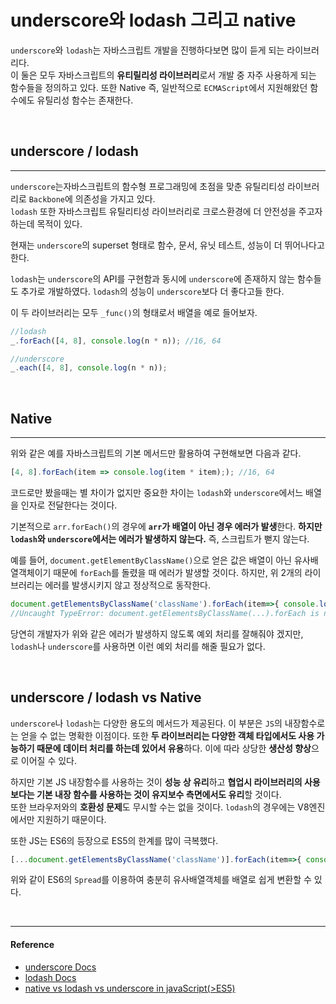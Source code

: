 # underscore와 lodash 그리고 native

`underscore`와 `lodash`는 자바스크립트 개발을 진행하다보면 많이 듣게 되는 라이브러리다.<br/> 이 둘은 모두 자바스크립트의 **유티릴리성 라이브러리**로서 개발 중 자주 사용하게 되는 함수들을 정의하고 있다. 또한 Native 즉, 일반적으로 `ECMAScript`에서 지원해왔던 함수에도 유틸리성 함수는 존재한다.

<br/>

## underscore / lodash

---

`underscore`는자바스크립트의 함수형 프로그래밍에 초점을 맞춘 유틸리티성 라이브러리로 `Backbone`에 의존성을 가지고 있다.<br/>`lodash` 또한 자바스크립트 유틸리티성 라이브러리로 크로스환경에 더 안전성을 주고자 하는데 목적이 있다.

현재는 `underscore`의 superset 형태로 함수, 문서, 유닛 테스트, 성능이 더 뛰어나다고 한다.

`lodash`는 `underscore`의 API를 구현함과 동시에 `underscore`에 존재하지 않는 함수들도 추가로 개발하였다. `lodash`의 성능이 `underscore`보다 더 좋다고들 한다.

이 두 라이브러리는 모두 `_func()`의 형태로서 배열을 예로 들어보자.

```js
//lodash
_.forEach([4, 8], console.log(n * n)); //16, 64

//underscore
_.each([4, 8], console.log(n * n));
```

<br/>

## Native

---

위와 같은 예를 자바스크립트의 기본 메서드만 활용하여 구현해보면 다음과 같다.

```js
[4, 8].forEach(item => console.log(item * item);); //16, 64
```

코드로만 봤을때는 별 차이가 없지만 중요한 차이는 `lodash`와 `underscore`에서느 배열을 인자로 전달한다는 것이다.

기본적으로 `arr.forEach()`의 경우에 **`arr`가 배열이 아닌 경우 에러가 발생**한다. **하지만 `lodash`와 `underscore`에서는 에러가 발생하지 않는다.** 즉, 스크립트가 뻗지 않는다.

예를 들어, `document.getElementByClassName()`으로 얻은 값은 배열이 아닌 유사배열객체이기 때문에 `forEach`를 돌렸을 때 에러가 발생할 것이다. 하지만, 위 2개의 라이브러리는 에러를 발생시키지 않고 정상적으로 동작한다.

```js
document.getElementsByClassName('className').forEach(item=>{ console.log(item) }); 
//Uncaught TypeError: document.getElementsByClassName(...).forEach is not a function
```

당연히 개발자가 위와 같은 에러가 발생하지 않도록 예외 처리를 잘해줘야 겠지만, `lodash`나 `underscore`를 사용하면 이런 예외 처리를 해줄 필요가 없다.

<br/>

## underscore / lodash vs Native

`underscore`나 `lodash`는 다양한 용도의 메서드가 제공된다. 이 부분은 `JS`의 내장함수로는 얻을 수 없는 명확한 이점이다. 또한 **두 라이브러리는 다양한 객체 타입에서도 사용 가능하기 때문에 데이터 처리를 하는데 있어서 유용**하다. 이에 따라 상당한 **생산성 향상**으로 이어질 수 있다.

하지만 기본 JS 내장함수를 사용하는 것이 **성능 상 유리**하고 **협업시 라이브러리의 사용보다는 기본 내장 함수를 사용하는 것이 유지보수 측면에서도 유리**할 것이다.<br/> 또한 브라우저와의 **호환성 문제**도 무시할 수는 없을 것이다. `lodash`의 경우에는 V8엔진에서만 지원하기 때문이다.

또한 JS는 ES6의 등장으로 ES5의 한계를 많이 극복했다.

```js
[...document.getElementsByClassName('className')].forEach(item=>{ console.log(item) });
```

위와 같이 ES6의 `Spread`를 이용하여 충분히 유사배열객체를 배열로 쉽게 변환할 수 있다.

<br/>

---

#### Reference

- [underscore Docs](https://underscorejs.org/)
- [lodash Docs](https://lodash.com/docs/4.17.11)
- [native vs lodash vs underscore in javaScript(>ES5)](http://blog.kazikai.net/?p=180)
